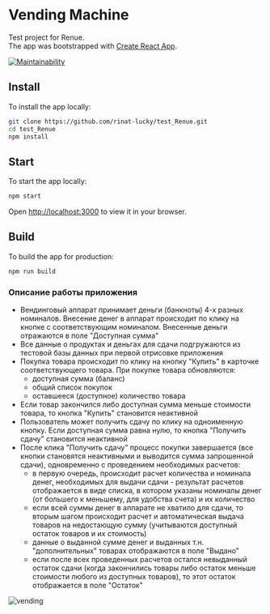 # Vending Machine

Test project for Renue.\
The app was bootstrapped with [Create React App](https://github.com/facebook/create-react-app).

[![Maintainability](https://api.codeclimate.com/v1/badges/62ad09220f0308c351bc/maintainability)](https://codeclimate.com/github/rinat-lucky/test_Renue/maintainability)

## Install

To install the app locally:

```sh
git clone https://github.com/rinat-lucky/test_Renue.git
cd test_Renue
npm install
```

## Start

To start the app locally:

```sh
npm start
```
Open [http://localhost:3000](http://localhost:3000) to view it in your browser.

## Build

To build the app for production:

```sh
npm run build
```

### Описание работы приложения

* Вендинговый аппарат принимает деньги (банкноты) 4-х разных номиналов. Внесение денег в аппарат происходит по клику на кнопке с соответствующим номиналом. Внесенные деньги отражаются в поле "Доступная сумма"
* Все данные о продуктах и деньгах для сдачи подгружаются из тестовой базы данных при первой отрисовке приложения
* Покупка товара происходит по клику на кнопку "Купить" в карточке соответствующего товара. При покупке товара обновляются:
  * доступная сумма (баланс)
  * общий список покупок 
  * оставшееся (доступное) количество товара
* Если товар закончился либо доступная сумма меньше стоимости товара, то кнопка "Купить" становится неактивной
* Пользователь может получить сдачу по клику на одноименную кнопку. Если доступная сумма равна нулю, то кнопка "Получить сдачу" становится неактивной
* После клика "Получить сдачу" процесс покупки завершается (все кнопки становятся неактивными и выводится сумма запрошенной сдачи), одновременно с проведением необходимых расчетов:
  * в первую очередь, происходит расчет количества и номинала денег, необходимых для выдачи сдачи - результат расчетов отображается в виде списка, в котором указаны номиналы денег (от большего к меньшему, для удобства счета) и их количество
  * если всей суммы денег в аппарате не хватило для сдачи, то вторым шагом происходит расчет и автоматическая выдача товаров на недостающую сумму (учитываются доступный остаток товаров и их стоимость)
  * данные о выданной сумме денег и выданных т.н. "дополнительных" товарах отображаются в поле "Выдано"
  * если после всех проведенных расчетов остался невыданный остаток сдачи (когда закончились товары либо остаток меньше стоимости любого из доступных товаров), то этот остаток отображается в поле "Остаток"
  
![vending](https://user-images.githubusercontent.com/64750426/213443768-b5345afc-0bcc-4cc7-b673-99a468bd287c.jpg)

  
